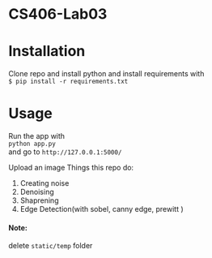 # CS406-Lab03  
# Installation  
Clone repo and install python and install requirements with  
`$ pip install -r requirements.txt`  
# Usage  
Run the app with  
`python app.py`  
and go to `http://127.0.0.1:5000/`  

Upload an image
Things this repo do:  
1.  Creating noise
2.  Denoising
3.  Shaprening
4.  Edge Detection(with sobel, canny edge, prewitt )
#### Note:  
delete `static/temp` folder